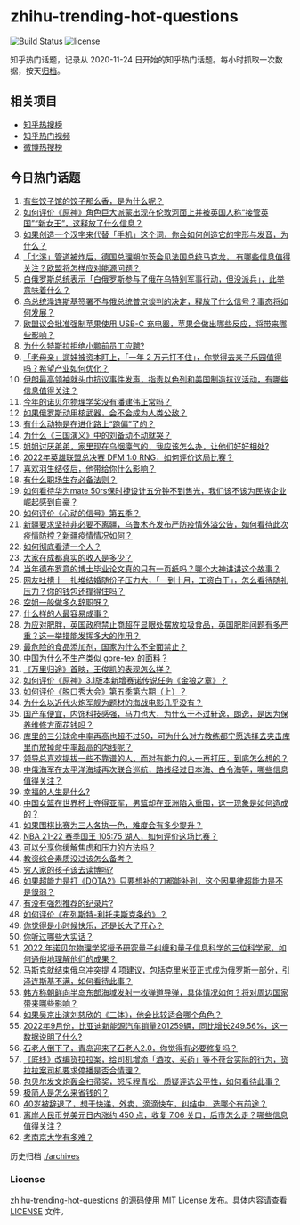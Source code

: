 # zhihu-trending-hot-questions

[![Build Status](https://github.com/justjavac/zhihu-trending-hot-questions/workflows/ci/badge.svg?branch=master)](https://github.com/justjavac/zhihu-trending-hot-questions/actions)
[![license](https://img.shields.io/github/license/justjavac/zhihu-trending-hot-questions)](https://github.com/justjavac/zhihu-trending-hot-questions/blob/master/LICENSE)

知乎热门话题，记录从 2020-11-24 日开始的知乎热门话题。每小时抓取一次数据，按天[归档](./archives)。

## 相关项目

- [知乎热搜榜](https://github.com/justjavac/zhihu-trending-top-search)
- [知乎热门视频](https://github.com/justjavac/zhihu-trending-hot-video)
- [微博热搜榜](https://github.com/justjavac/weibo-trending-hot-search)

## 今日热门话题

<!-- BEGIN -->
<!-- 最后更新时间 Wed Oct 05 2022 07:17:39 GMT+0800 (China Standard Time) -->

1. [有些饺子馆的饺子那么香，是为什么呢？](https://www.zhihu.com/question/411990983)
1. [如何评价《原神》角色巨大派蒙出现在伦敦河面上并被英国人称“接管英国”“新女王”，这释放了什么信息？](https://www.zhihu.com/question/557608297)
1. [如果创造一个汉字来代替「手机」这个词，你会如何创造它的字形与发音，为什么？](https://www.zhihu.com/question/468295056)
1. [「北溪」管道被炸后，德国总理朔尔茨会见法国总统马克龙， 有哪些信息值得关注？欧盟将怎样应对能源问题？](https://www.zhihu.com/question/557593606)
1. [白俄罗斯总统表示「白俄罗斯参与了俄在乌特别军事行动，但没派兵」，此举意味着什么？](https://www.zhihu.com/question/557642616)
1. [乌总统泽连斯基签署不与俄总统普京谈判的决定，释放了什么信号？事态将如何发展？](https://www.zhihu.com/question/557633539)
1. [欧盟议会批准强制苹果使用 USB-C 充电器，苹果会做出哪些反应，将带来哪些影响？](https://www.zhihu.com/question/557645724)
1. [为什么特斯拉拒绝小鹏前员工应聘?](https://www.zhihu.com/question/499046292)
1. [「老母亲」遛娃被资本盯上，「一年 2 万元打不住」，你觉得去亲子乐园值得吗？希望产业如何优化？](https://www.zhihu.com/question/557509873)
1. [伊朗最高领袖就头巾抗议事件发声，指责以色列和美国制造抗议活动，有哪些信息值得关注？](https://www.zhihu.com/question/557594577)
1. [今年的诺贝尔物理学奖没有潘建伟正常吗？](https://www.zhihu.com/question/557641208)
1. [如果俄罗斯动用核武器，会不会成为人类公敌？](https://www.zhihu.com/question/557623544)
1. [有什么动物是在进化路上“跑偏”了的？](https://www.zhihu.com/question/306664461)
1. [为什么《三国演义》中的刘备动不动就哭？](https://www.zhihu.com/question/427712051)
1. [姐姐讨厌弟弟，家里现在乌烟瘴气的，我应该怎么办，让他们好好相处?](https://www.zhihu.com/question/549779804)
1. [2022年英雄联盟总决赛 DFM 1:0 RNG，如何评价这局比赛？](https://www.zhihu.com/question/557685247)
1. [喜欢羽生结弦后，他带给你什么影响？](https://www.zhihu.com/question/471620148)
1. [有什么职场生存必备法则？](https://www.zhihu.com/question/299475838)
1. [如何看待华为mate 50rs保时捷设计五分钟不到售光，我们该不该为民族企业崛起感到自豪？](https://www.zhihu.com/question/554646176)
1. [如何评价《心动的信号》第五季？](https://www.zhihu.com/question/550837046)
1. [新疆要求坚持非必要不离疆，乌鲁木齐发布严防疫情外溢公告，如何看待此次疫情防控？新疆疫情情况如何？](https://www.zhihu.com/question/531490454)
1. [如何彻底看清一个人？](https://www.zhihu.com/question/549408495)
1. [大家在成都真实的收入是多少？](https://www.zhihu.com/question/536819889)
1. [当年德布罗意的博士毕业论文真的只有一页纸吗？哪个大神讲讲这个故事？](https://www.zhihu.com/question/31371190)
1. [网友吐槽十一扎堆结婚随份子压力大，「一到十月，工资白干」，怎么看待随礼压力？你的钱包还撑得住吗？](https://www.zhihu.com/question/557604078)
1. [空姐一般做多久辞职呀？](https://www.zhihu.com/question/321008335)
1. [什么样的人最容易成事？](https://www.zhihu.com/question/64920076)
1. [为应对肥胖，英国政府禁止商超在显眼处摆放垃圾食品，英国肥胖问题有多严重？这一举措能发挥多大的作用？](https://www.zhihu.com/question/557600836)
1. [最危险的食品添加剂，国家为什么不全面禁止？](https://www.zhihu.com/question/557389498)
1. [中国为什么不生产类似 gore-tex 的面料？](https://www.zhihu.com/question/509861898)
1. [《万里归途》首映，王俊凯的表现怎么样？](https://www.zhihu.com/question/555837161)
1. [如何评价《原神》3.1版本新增赛诺传说任务《金狼之章》？](https://www.zhihu.com/question/555888788)
1. [如何评价《脱口秀大会》第五季第六期（上）？](https://www.zhihu.com/question/557647972)
1. [为什么以近代火炮军舰为题材的海战电影几乎没有？](https://www.zhihu.com/question/555358942)
1. [国产车便宜，内饰科技感强，马力也大，为什么干不过轩逸，朗逸，是因为保养维修方面花钱吗？](https://www.zhihu.com/question/518847296)
1. [库里的三分球命中率再高也超不过50，可为什么对方教练都宁愿选择去夹击库里而放掉命中率超高的内线呢？](https://www.zhihu.com/question/557588956)
1. [领导总喜欢提拔一些不靠谱的人，而对有能力的人一再打压，到底怎么想的？](https://www.zhihu.com/question/423874662)
1. [中俄海军在太平洋海域再次联合巡航，路线经过日本海、白令海等，哪些信息值得关注？](https://www.zhihu.com/question/557626844)
1. [幸福的人生是什么?](https://www.zhihu.com/question/557563216)
1. [中国女篮在世界杯上夺得亚军，男篮却在亚洲陷入重围，这一现象是如何造成的？](https://www.zhihu.com/question/557255026)
1. [如果围棋比赛为三人各执一色，难度会有多少提升？](https://www.zhihu.com/question/461125840)
1. [NBA 21-22 赛季国王 105:75 湖人，如何评价这场比赛？](https://www.zhihu.com/question/557594899)
1. [可以分享你缓解焦虑和压力的方法吗？](https://www.zhihu.com/question/557614868)
1. [教资综合素质没过该怎么备考？](https://www.zhihu.com/question/528030007)
1. [穷人家的孩子该去读博吗?](https://www.zhihu.com/question/555298934)
1. [如果超能力是打《DOTA2》只要想补的刀都能补到，这个因果律超能力是不是很弱？](https://www.zhihu.com/question/528298317)
1. [有没有强烈推荐的纪录片?](https://www.zhihu.com/question/547633323)
1. [如何评价《布列斯特-利托夫斯克条约》？](https://www.zhihu.com/question/496681124)
1. [你觉得是小时候快乐，还是长大了开心？](https://www.zhihu.com/question/555974791)
1. [你听过哪些大实话？](https://www.zhihu.com/question/22319143)
1. [2022 年诺贝尔物理学奖授予研究量子纠缠和量子信息科学的三位科学家，如何通俗地理解他们的成果？](https://www.zhihu.com/question/557632336)
1. [马斯克就结束俄乌冲突提 4 项建议，包括克里米亚正式成为俄罗斯一部分，引泽连斯基不满，如何看待此事？](https://www.zhihu.com/question/557605160)
1. [韩方称朝鲜向半岛东部海域发射一枚弹道导弹，具体情况如何？将对周边国家带来哪些影响？](https://www.zhihu.com/question/557590843)
1. [如果吴京出演刘慈欣的《三体》，他会比较适合哪个角色？](https://www.zhihu.com/question/342434445)
1. [2022年9月份，比亚迪新能源汽车销量201259辆，同比增长249.56%，这一数据说明了什么?](https://www.zhihu.com/question/557539200)
1. [石老人倒下了，青岛迎来了石老人2.0，你觉得有必要修复吗？](https://www.zhihu.com/question/557455824)
1. [《底线》改编货拉拉案，给司机增添「酒妆、买药」等不符合实际的行为，货拉拉案司机要求停播是否合情理？](https://www.zhihu.com/question/556937582)
1. [包贝尔发文炮轰金扫帚奖，怒斥程青松，质疑评选公平性，如何看待此事？](https://www.zhihu.com/question/557586614)
1. [极简人是怎么来省钱的？](https://www.zhihu.com/question/437238641)
1. [40岁被辞退了，想干快递，外卖，滴滴快车，纠结中，选哪个有前途？](https://www.zhihu.com/question/540554571)
1. [离岸人民币兑美元日内涨约 450 点，收复 7.06 关口，后市怎么走？哪些信息值得关注？](https://www.zhihu.com/question/557616692)
1. [考南京大学有多难？](https://www.zhihu.com/question/411850080)

<!-- END -->

历史归档 [./archives](./archives)

### License

[zhihu-trending-hot-questions](https://github.com/justjavac/zhihu-trending-hot-questions)
的源码使用 MIT License 发布。具体内容请查看 [LICENSE](./LICENSE) 文件。
